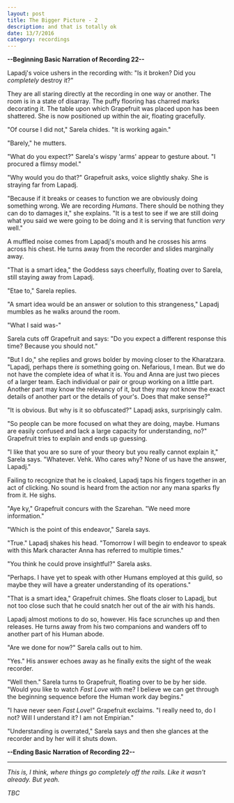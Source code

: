 ```yaml
---
layout: post
title: The Bigger Picture - 2
description: and that is totally ok
date: 13/7/2016
category: recordings
---
```


**--Beginning Basic Narration of Recording 22--**

Lapadj's voice ushers in the recording with: "Is it broken? Did you *completely* destroy it?"

They are all staring directly at the recording in one way or another. The room is in a state of disarray. The puffy flooring has charred marks decorating it. The table upon which Grapefruit was placed upon has been shattered. She is now positioned up within the air, floating gracefully.

"Of course I did not," Sarela chides. "It is working again."

"Barely," he mutters.

"What do you expect?" Sarela's wispy 'arms' appear to gesture about. "I procured a flimsy model."

"Why would you do that?" Grapefruit asks, voice slightly shaky. She is straying far from Lapadj.

"Because if it breaks or ceases to function we are obviously doing something wrong. We are recording *Humans*. There should be nothing they can do to damages it," she explains. "It is a test to see if we are still doing what you said we were going to be doing and it is serving that function *very* well."

A muffled noise comes from Lapadj's mouth and he crosses his arms across his chest. He turns away from the recorder and slides marginally away.

"That is a smart idea," the Goddess says cheerfully, floating over to Sarela, still staying away from Lapadj.

"Etae to," Sarela replies.

"A smart idea would be an answer or solution to this strangeness," Lapadj mumbles as he walks around the room.

"What I said was-"

Sarela cuts off Grapefruit and says: "Do you expect a different response this time? Because you should not."

"But I do," she replies and grows bolder by moving closer to the Kharatzara. "Lapadj, perhaps there *is* something going on. Nefarious, I mean. But we do not have the complete idea of what it is. You and Anna are just two pieces of a larger team. Each individual or pair or group working on a little part. Another part may know the relevancy of it, but they may not know the exact details of another part or the details of your's. Does that make sense?"

"It is obvious. But why is it so obfuscated?" Lapadj asks, surprisingly calm.

"So people can be more focused on what they are doing, maybe. Humans are easily confused and lack a large capacity for understanding, no?" Grapefruit tries to explain and ends up guessing.

"I like that you are so sure of your theory but you really cannot explain it," Sarela says. "Whatever. Vehk. Who cares why? None of us have the answer, Lapadj."

Failing to recognize that he is cloaked, Lapadj taps his fingers together in an act of clicking. No sound is heard from the action nor any mana sparks fly from it. He sighs.

"Aye ky," Grapefruit concurs with the Szarehan. "We need more information."

"Which is the point of this endeavor," Sarela says.

"True." Lapadj shakes his head. "Tomorrow I will begin to endeavor to speak with this Mark character Anna has referred to multiple times."

"You think he could prove insightful?" Sarela asks.

"Perhaps. I have yet to speak with other Humans employed at this guild, so maybe they will have a greater understanding of its operations."

"That is a smart idea," Grapefruit chimes. She floats closer to Lapadj, but not too close such that he could snatch her out of the air with his hands.

Lapadj almost motions to do so, however. His face scrunches up and then releases. He turns away from his two companions and wanders off to another part of his Human abode.

"Are we done for now?" Sarela calls out to him.

"Yes." His answer echoes away as he finally exits the sight of the weak recorder.

"Well then." Sarela turns to Grapefruit, floating over to be by her side. "Would you like to watch *Fast Love* with me? I believe we can get through the beginning sequence before the Human work day begins."

"I have never seen *Fast Love*!" Grapefruit exclaims. "I really need to, do I not? Will I understand it? I am not Empirian."

"Understanding is overrated," Sarela says and then she glances at the recorder and by her will it shuts down.

**--Ending Basic Narration of Recording 22--**

---

*This is, I think, where things go completely off the rails. Like it wasn't already. But yeah.*

*TBC*
